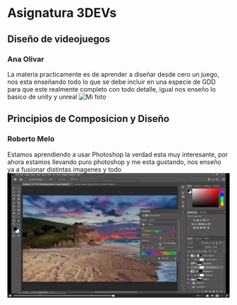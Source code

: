 # Asignatura 3DEVs
## Diseño de videojuegos
### Ana Olivar
La materia practicamente es de aprender a diseñar desde cero un juego, nos esta enseñando todo lo que se debe incluir en una especie de GDD para que este realmente completo con todo detalle, igual nos enseño lo basico de unity y unreal
![Mi foto](../assets/diseño.jpg)

## Principios de Composicion y Diseño 
### Roberto Melo
Estamos aprendiendo a usar Photoshop la verdad esta muy interesante, por ahora estamos llevando puro photoshop y me esta gustando, nos enseño ya a fusionar distintas imagenes y todo
![Mi foto](../assets/photoshop.png)
